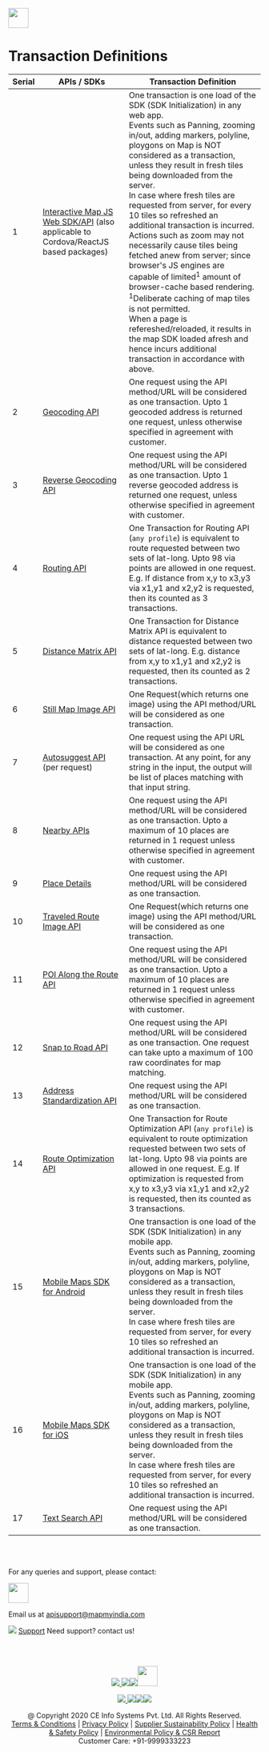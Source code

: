[<img src="https://www.mapmyindia.com/api/img/mapmyindia-api.png" height="40"/> </p>](https://www.mapmyindia.com/api)

# Transaction Definitions

| Serial | APIs / SDKs | Transaction Definition |
| ---| --- | --- |
| 1 | [Interactive Map JS Web SDK/API]() (also applicable to Cordova/ReactJS based packages) | 	One transaction is one load of the SDK (SDK Initialization) in any web app. <br> Events such as Panning, zooming in/out, adding markers, polyline, ploygons on Map is NOT considered as a transaction, unless they result in fresh tiles being downloaded from the server. <br>In case where fresh tiles are requested from server, for every 10 tiles so refreshed an additional transaction is incurred. Actions such as zoom may not necessarily cause tiles being fetched anew from server; since browser's JS engines are capable of limited<sup>1</sup> amount of browser-cache based rendering.<br><sup>1</sup>Deliberate caching of map tiles is not permitted.<br>When a page is refereshed/reloaded, it results in the map SDK loaded afresh and hence incurs additional transaction in accordance with above. |
| 2 | [Geocoding API](https://github.com/MapmyIndia/mapmyindia-rest-api/tree/master/mapmyindia-maps-geocoding-rest-api-example) | One request using the API method/URL will be considered as one transaction. Upto 1 geocoded address is returned one request, unless otherwise specified in agreement with customer. |
| 3 | [Reverse Geocoding API](https://github.com/MapmyIndia/mapmyindia-rest-api/tree/master/mapmyindia-maps-reverse-geocoding-rest-api-example) | One request using the API method/URL will be considered as one transaction. Upto 1 reverse geocoded address is returned one request, unless otherwise specified in agreement with customer. |
| 4 | [Routing API](https://github.com/MapmyIndia/mapmyindia-rest-api/tree/master/mapmyindia-routing-api) | One Transaction for Routing API (`any profile`) is equivalent to route requested between two sets of lat-long. Upto 98 via points are allowed in one request. E.g. If distance from x,y to x3,y3 via x1,y1 and x2,y2 is requested, then its counted as 3 transactions. |
| 5 | [Distance Matrix API](https://github.com/MapmyIndia/mapmyindia-rest-api/tree/master/mapmyindia-distance-matrix-api) | One Transaction for Distance Matrix API is equivalent to distance requested between two sets of lat-long. E.g. distance from x,y to x1,y1 and x2,y2 is requested, then its counted as 2 transactions. |
| 6 | [Still Map Image API]() | One Request(which returns one image) using the API method/URL will be considered as one transaction. |
| 7 | [Autosuggest API](https://github.com/MapmyIndia/mapmyindia-rest-api/tree/master/mapmyindia-maps-auto-suggest-api-example) (per request) | One request using the API URL will be considered as one transaction. At any point, for any string in the input, the output will be list of places matching with that input string. |
| 8 | [Nearby APIs](https://github.com/MapmyIndia/mapmyindia-rest-api/tree/master/mapmyindia-maps-near-by-api-example) | One request using the API method/URL will be considered as one transaction. Upto a maximum of 10 places are returned in 1 request unless otherwise specified in agreement with customer. |
| 9 | [Place Details](https://github.com/MapmyIndia/mapmyindia-rest-api/tree/master/mapmyindia-maps-near-by-api-example) | One request using the API method/URL will be considered as one transaction. |
| 10 | [Traveled Route Image API]() | One Request(which returns one image) using the API method/URL will be considered as one transaction. |
| 11 | [POI Along the Route API](https://github.com/MapmyIndia/mapmyindia-rest-api/tree/master/mapmyindia-poi-along-the-route-api) | One request using the API method/URL will be considered as one transaction. Upto a maximum of 10 places are returned in 1 request unless otherwise specified in agreement with customer. |
| 12 | [Snap to Road API](https://github.com/MapmyIndia/mapmyindia-rest-api/tree/master/mapmyindia-snapToRoad-api) | One request using the API method/URL will be considered as one transaction. One request can take upto a maximum of 100 raw coordinates for map matching. |
| 13 | [Address Standardization API](https://github.com/MapmyIndia/mapmyindia-rest-api/tree/master/mapmyindia-address-standardization-api) | One request using the API method/URL will be considered as one transaction. |
| 14 | [Route Optimization API](https://github.com/MapmyIndia/mapmyindia-rest-api/tree/master/mapmyindia-route-optimization-api) | One Transaction for Route Optimization API (`any profile`) is equivalent to route optimization requested between two sets of lat-long. Upto 98 via points are allowed in one request. E.g. If optimization is requested from x,y to x3,y3 via x1,y1 and x2,y2 is requested, then its counted as 3 transactions. |
| 15 | [Mobile Maps SDK for Android]() | One transaction is one load of the SDK (SDK Initialization) in any mobile app. <br> Events such as Panning, zooming in/out, adding markers, polyline, ploygons on Map is NOT considered as a transaction, unless they result in fresh tiles being downloaded from the server. <br>In case where fresh tiles are requested from server, for every 10 tiles so refreshed an additional transaction is incurred. |
| 16 | [Mobile Maps SDK for iOS]() | One transaction is one load of the SDK (SDK Initialization) in any mobile app. <br> Events such as Panning, zooming in/out, adding markers, polyline, ploygons on Map is NOT considered as a transaction, unless they result in fresh tiles being downloaded from the server. <br>In case where fresh tiles are requested from server, for every 10 tiles so refreshed an additional transaction is incurred. |
| 17 | [Text Search API](https://github.com/MapmyIndia/mapmyindia-rest-api/tree/master/mapmyindia-textsearch-api) | One request using the API method/URL will be considered as one transaction. |
	
<br><br>
	
 For any queries and support, please contact: 

[<img src="https://www.mapmyindia.com/images/logo.png" height="40"/> </p>](https://www.mapmyindia.com/api)
Email us at [apisupport@mapmyindia.com](mailto:apisupport@mapmyindia.com)


![](https://www.mapmyindia.com/api/img/icons/support.png)
[Support](https://www.mapmyindia.com/api/index.php#f_cont)
Need support? contact us!

<br></br>


[<p align="center"> <img src="https://www.mapmyindia.com/api/img/icons/stack-overflow.png"/> ](https://stackoverflow.com/questions/tagged/mapmyindia-api)[![](https://www.mapmyindia.com/api/img/icons/blog.png)](http://www.mapmyindia.com/blog/)[![](https://www.mapmyindia.com/api/img/icons/gethub.png)](https://github.com/MapmyIndia)[<img src="https://mmi-api-team.s3.ap-south-1.amazonaws.com/API-Team/npm-logo.one-third%5B1%5D.png" height="40"/> </p>](https://www.npmjs.com/org/mapmyindia) 



[<p align="center"> <img src="https://www.mapmyindia.com/june-newsletter/icon4.png"/> ](https://www.facebook.com/MapmyIndia)[![](https://www.mapmyindia.com/june-newsletter/icon2.png)](https://twitter.com/MapmyIndia)[![](https://www.mapmyindia.com/newsletter/2017/aug/llinkedin.png)](https://www.linkedin.com/company/mapmyindia)[![](https://www.mapmyindia.com/june-newsletter/icon3.png)](https://www.youtube.com/user/MapmyIndia/)




<div align="center">@ Copyright 2020 CE Info Systems Pvt. Ltd. All Rights Reserved.</div>

<div align="center"> <a href="https://www.mapmyindia.com/api/terms-&-conditions">Terms & Conditions</a> | <a href="https://www.mapmyindia.com/about/privacy-policy">Privacy Policy</a> | <a href="https://www.mapmyindia.com/pdf/mapmyIndia-sustainability-policy-healt-labour-rules-supplir-sustainability.pdf">Supplier Sustainability Policy</a> | <a href="https://www.mapmyindia.com/pdf/Health-Safety-Management.pdf">Health & Safety Policy</a> | <a href="https://www.mapmyindia.com/pdf/Environment-Sustainability-Policy-CSR-Report.pdf">Environmental Policy & CSR Report</a>

<div align="center">Customer Care: +91-9999333223</div>